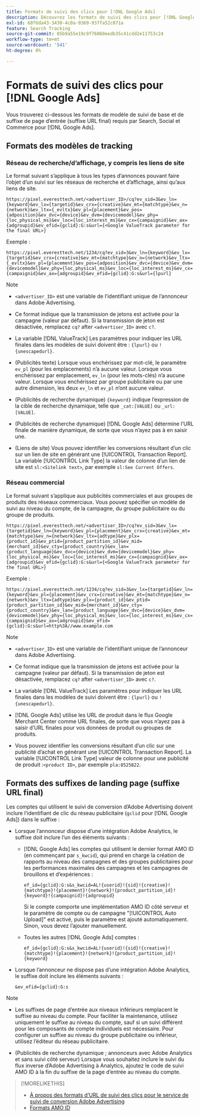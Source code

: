 ```yaml
---
title: Formats de suivi des clics pour [!DNL Google Ads]
description: Découvrez les formats de suivi des clics pour [!DNL Google Ads] comptes.
exl-id: 68f6da43-3430-4c0a-9369-937fa52c071a
feature: Search Tracking
source-git-commit: 05b9a55e19c9f76060eedb35c41cdd2e11753c24
workflow-type: tm+mt
source-wordcount: '541'
ht-degree: 0%

---
```


# Formats de suivi des clics pour [!DNL Google Ads]

Vous trouverez ci-dessous les formats de modèle de suivi de base et de suffixe de page d’entrée (suffixe URL final) requis par Search, Social et Commerce pour [!DNL Google Ads].

## Formats des modèles de tracking

### Réseau de recherche/d’affichage, y compris les liens de site

Le format suivant s’applique à tous les types d’annonces pouvant faire l’objet d’un suivi sur les réseaux de recherche et d’affichage, ainsi qu’aux liens de site.

`https://pixel.everesttech.net/<advertiser_ID>/cq?ev_sid=3&ev_ln={keyword}&ev_lx={targetid}&ev_crx={creative}&ev_mt={matchtype}&ev_n={network}&ev_ltx={_evltx}&ev_pl={placement}&ev_pos={adposition}&ev_dvc={device}&ev_dvm={devicemodel}&ev_phy={loc_physical_ms}&ev_loc={loc_interest_ms}&ev_cx={campaignid}&ev_ax={adgroupid}&ev_efid={gclid}:G:s&url={<Google ValueTrack parameter for the final URL>}`

Exemple :

`https://pixel.everesttech.net/1234/cq?ev_sid=3&ev_ln={keyword}&ev_lx={targetid}&ev_crx={creative}&ev_mt={matchtype}&ev_n={network}&ev_ltx={_evltx}&ev_pl={placement}&ev_pos={adposition}&ev_dvc={device}&ev_dvm={devicemodel}&ev_phy={loc_physical_ms}&ev_loc={loc_interest_ms}&ev_cx={campaignid}&ev_ax={adgroupid}&ev_efid={gclid}:G:s&url={lpurl}`

>[!NOTE]
>
>* `<advertiser_ID>` est une variable de l’identifiant unique de l’annonceur dans Adobe Advertising.
>
>* Ce format indique que la transmission de jetons est activée pour la campagne (valeur par défaut). Si la transmission de jeton est désactivée, remplacez `cq?` after `<advertiser_ID>` avec `c?`.
>
>* La variable [!DNL ValueTrack] Les paramètres pour indiquer les URL finales dans les modèles de suivi doivent être : `{lpurl}` ou `!{unescapedurl}`.
>
>* (Publicités texte) Lorsque vous enchérissez par mot-clé, le paramètre `ev_pl` (pour les emplacements) n’a aucune valeur. Lorsque vous enchérissez par emplacement, `ev_ln` (pour les mots-clés) n’a aucune valeur. Lorsque vous enchérissez par groupe publicitaire ou par une autre dimension, les deux `ev_ln` et `ev_pl` n’ont aucune valeur.
>
>* (Publicités de recherche dynamique) `{keyword}` indique l’expression de la cible de recherche dynamique, telle que `_cat:[VALUE]` ou `_url:[VALUE]`.
>
>* (Publicités de recherche dynamique) [!DNL Google Ads] détermine l’URL finale de manière dynamique, de sorte que vous n’ayez pas à en saisir une.
>
>* (Liens de site) Vous pouvez identifier les conversions résultant d’un clic sur un lien de site en générant une [!UICONTROL Transaction Report]. La variable [!UICONTROL Link Type] la valeur de colonne d’un lien de site est `sl:<Sitelink text>`, par exemple `sl:See Current Offers`.

### Réseau commercial

Le format suivant s’applique aux publicités commerciales et aux groupes de produits des réseaux commerciaux. Vous pouvez spécifier un modèle de suivi au niveau du compte, de la campagne, du groupe publicitaire ou du groupe de produits.

`https://pixel.everesttech.net/<advertiser_ID>/cq?ev_sid=3&ev_lx={targetid}&ev_ln={keyword}&ev_pl={placement}&ev_crx={creative}&ev_mt={matchtype}&ev_n={network}&ev_ltx={adtype}&ev_plx={product_id}&ev_ptid={product_partition_id}&ev_mid={merchant_id}&ev_cty={product_country}&ev_lan={product_language}&ev_dvc={device}&ev_dvm={devicemodel}&ev_phy={loc_physical_ms}&ev_loc={loc_interest_ms}&ev_cx={campaignid}&ev_ax={adgroupid}&ev_efid={gclid}:G:s&url={<Google ValueTrack parameter for the final URL>}`

Exemple :

`https://pixel.everesttech.net/1234/cq?ev_sid=3&ev_lx={targetid}&ev_ln={keyword}&ev_pl={placement}&ev_crx={creative}&ev_mt={matchtype}&ev_n={network}&ev_ltx={adtype}&ev_plx={product_id}&ev_ptid={product_partition_id}&ev_mid={merchant_id}&ev_cty={product_country}&ev_lan={product_language}&ev_dvc={device}&ev_dvm={devicemodel}&ev_phy={loc_physical_ms}&ev_loc={loc_interest_ms}&ev_cx={campaignid}&ev_ax={adgroupid}&ev_efid={gclid}:G:s&url=http%3A//www.example.com`

>[!NOTE]
>
>* `<advertiser_ID>` est une variable de l’identifiant unique de l’annonceur dans Adobe Advertising.
>
>* Ce format indique que la transmission de jetons est activée pour la campagne (valeur par défaut). Si la transmission de jeton est désactivée, remplacez `cq?` after `<advertiser_ID>` avec `c?`.
>
>* La variable [!DNL ValueTrack] Les paramètres pour indiquer les URL finales dans les modèles de suivi doivent être : `{lpurl}` ou `!{unescapedurl}`.
>
>* [!DNL Google Ads] utilise les URL de produit dans le flux Google Merchant Center comme URL finales, de sorte que vous n’ayez pas à saisir d’URL finales pour vos données de produit ou groupes de produits.
>
>* Vous pouvez identifier les conversions résultant d’un clic sur une publicité d’achat en générant une [!UICONTROL Transaction Report]. La variable [!UICONTROL Link Type] valeur de colonne pour une publicité de produit :`<product ID>`, par exemple `pla:8525822`.

## Formats des suffixes de landing page (suffixe URL final)

Les comptes qui utilisent le suivi de conversion d’Adobe Advertising doivent inclure l’identifiant de clic du réseau publicitaire (`gclid` pour [!DNL Google Ads]) dans le suffixe :

* Lorsque l’annonceur dispose d’une intégration Adobe Analytics, le suffixe doit inclure l’un des éléments suivants :

   * [!DNL Google Ads] les comptes qui utilisent le dernier format AMO ID (en commençant par `s_kwcid`), qui prend en charge la création de rapports au niveau des campagnes et des groupes publicitaires pour les performances maximales des campagnes et les campagnes de brouillons et d’expériences :

     `ef_id={gclid}:G:s&s_kwcid=AL!{userid}!{sid}!{creative}!{matchtype}!{placement}!{network}!{product_partition_id}!{keyword}!{campaignid}!{adgroupid}`

     Si le compte comporte une implémentation AMO ID côté serveur et le paramètre de compte ou de campagne &quot;[!UICONTROL Auto Upload]&quot; est activé, puis le paramètre est ajouté automatiquement. Sinon, vous devez l’ajouter manuellement.

   * Toutes les autres [!DNL Google Ads] comptes :

     `ef_id={gclid}:G:s&s_kwcid=AL!{userid}!{sid}!{creative}!{matchtype}!{placement}!{network}!{product_partition_id}!{keyword}`

* Lorsque l’annonceur ne dispose pas d’une intégration Adobe Analytics, le suffixe doit inclure les éléments suivants :

  `&ev_efid={gclid}:G:s`

>[!NOTE]
>
>* Les suffixes de page d’entrée aux niveaux inférieurs remplacent le suffixe au niveau du compte. Pour faciliter la maintenance, utilisez uniquement le suffixe au niveau du compte, sauf si un suivi différent pour les composants de compte individuels est nécessaire. Pour configurer un suffixe au niveau du groupe publicitaire ou inférieur, utilisez l’éditeur du réseau publicitaire.
>
>* (Publicités de recherche dynamique ; annonceurs avec Adobe Analytics et sans suivi côté serveur) Lorsque vous souhaitez inclure le suivi du flux inverse d’Adobe Advertising à Analytics, ajoutez le code de suivi AMO ID à la fin du suffixe de la page d’entrée au niveau du compte.

>[!MORELIKETHIS]
>
>* [À propos des formats d’URL de suivi des clics pour le service de suivi de conversion Adobe Advertising](formats-click-tracking-about.md)
>* [Formats AMO ID](/help/integrations/analytics/ids.md#amo-id-formats)
